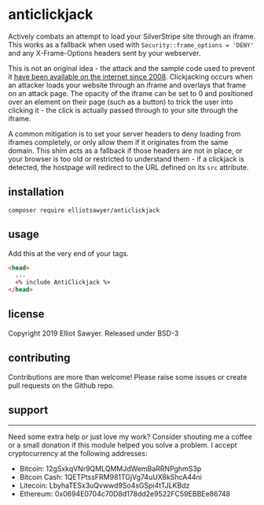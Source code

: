 # anticlickjack
Actively combats an attempt to load your SilverStripe site through an iframe. This works as a fallback when used with `Security::frame_options = 'DENY'` and any X-Frame-Options headers sent by your webserver. 

This is not an original idea - the attack and the sample code used to prevent it [have been available on the internet since 2008](https://www.owasp.org/index.php/OWASP_NYC_AppSec_2008_Conference). Clickjacking occurs when an attacker loads your website through an iframe and overlays that frame on an attack page. The opacity of the iframe can be set to 0 and positioned over an element on their page (such as a button) to trick the user into clicking it - the click is actually passed through to your site through the iframe.

A common mitigation is to set your server headers to deny loading from iframes completely, or only allow them if it originates from the same domain. This shim acts as a fallback if those headers are not in place, or your browser is too old or restricted to understand them - if a clickjack is detected, the hostpage will redirect to the URL defined on its `src` attribute.

## installation

`composer require elliotsawyer/anticlickjack`

## usage
Add this at the very end of your <head> tags.
```html
<head>
  ...
  <% include AntiClickjack %>
</head>
```

## license

Copyright 2019 Elliot Sawyer. Released under BSD-3

## contributing

Contributions are more than welcome! Please raise some issues or create pull requests on the Github repo.

## support
--------
Need some extra help or just love my work? Consider shouting me a coffee or a small donation if this module helped you solve a problem. I accept cryptocurrency at the following addresses:
* Bitcoin: 12gSxkqVNr9QMLQMMJdWemBaRRNPghmS3p
* Bitcoin Cash: 1QETPtssFRM981TGjVg74uUX8kShcA44ni
* Litecoin: LbyhaTESx3uQvwwd9So4sGSpi4tTJLKBdz
* Ethereum: 0x0694E0704c70D8d178dd2e9522FC59EBBEe86748
